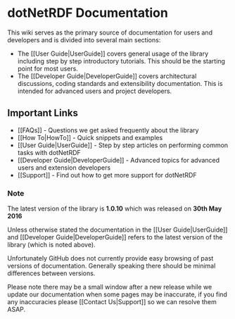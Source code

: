 # dotNetRDF Documentation

This wiki serves as the primary source of documentation for users and developers and is divided into several main sections:

* The [[User Guide|UserGuide]] covers general usage of the library including step by step introductory tutorials.  This should be the starting point for most users.
* The [[Developer Guide|DeveloperGuide]] covers architectural discussions, coding standards and extensibility documentation.  This is intended for advanced users and project developers.

## Important Links

* [[FAQs]] - Questions we get asked frequently about the library
* [[How To|HowTo]] - Quick snippets and examples
* [[User Guide|UserGuide]] - Step by step articles on performing common tasks with dotNetRDF
* [[Developer Guide|DeveloperGuide]] - Advanced topics for advanced users and extension developers
* [[Support]] - Find out how to get more support for dotNetRDF

### Note

The latest version of the library is **1.0.10** which was released on **30th May 2016**

Unless otherwise stated the documentation in the [[User Guide|UserGuide]] and [[Developer Guide|DeveloperGuide]] refers to the latest version of the library (which is noted above).  

Unfortunately GitHub does not currently provide easy browsing of past versions of documentation.  Generally speaking there should be minimal differences between versions.

Please note there may be a small window after a new release while we update our documentation when some pages may be inaccurate, if you find any inaccuracies please [[Contact Us|Support]] so we can resolve them ASAP.
